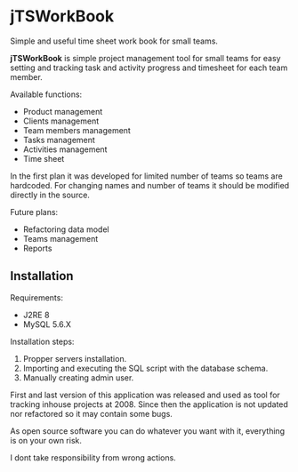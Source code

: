 # jTSWorkBook
Simple and useful time sheet work book for small teams.

**jTSWorkBook** is simple project management tool for small teams for easy setting and tracking task and activity progress and timesheet for each team member.

Available functions:

*	Product management
* 	Clients management
*	Team members management
* 	Tasks management
*  	Activities management
*	Time sheet

In the first plan it was developed for limited number of teams so teams are hardcoded. For changing names and number of teams it should be modified directly in the source. 

Future plans:

*	Refactoring data model
*	Teams management
*	Reports

## Installation

Requirements: 

*	J2RE 8
* 	MySQL 5.6.X

Installation steps:

1.	Propper servers installation.
2. Importing and executing the SQL script with the database schema.
3.	Manually creating admin user.

First and last version of this application was released and used as tool for tracking inhouse projects at 2008. Since then the application is not updated nor refactored so it may contain some bugs.

As open source software you can do whatever you want with it, everything is on your own risk.

I dont take responsibility from wrong actions.
